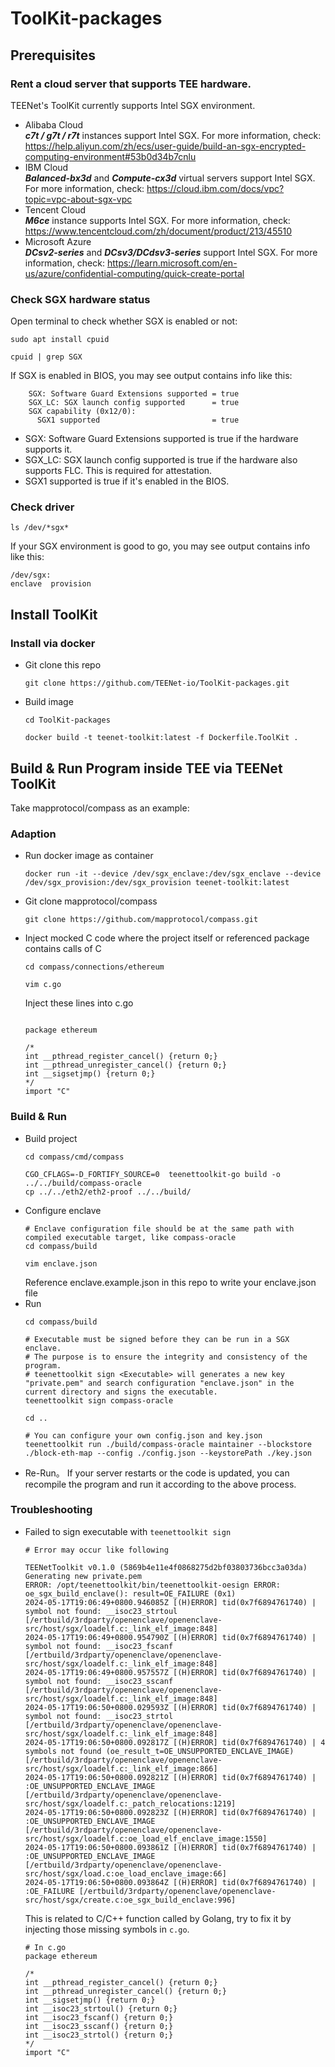 # ToolKit-packages

## Prerequisites
### Rent a cloud server that supports TEE hardware.   
TEENet's ToolKit currently supports Intel SGX environment.  
- Alibaba Cloud  
  ***c7t / g7t / r7t*** instances support Intel SGX. For more information, check: https://help.aliyun.com/zh/ecs/user-guide/build-an-sgx-encrypted-computing-environment#53b0d34b7cnlu
- IBM Cloud  
  ***Balanced-bx3d*** and ***Compute-cx3d*** virtual servers support Intel SGX. For more information, check: https://cloud.ibm.com/docs/vpc?topic=vpc-about-sgx-vpc  
- Tencent Cloud  
  ***M6ce*** instance supports Intel SGX. For more information, check: https://www.tencentcloud.com/zh/document/product/213/45510
- Microsoft Azure   
 ***DCsv2-series*** and ***DCsv3/DCdsv3-series*** support Intel SGX. For more information, check: https://learn.microsoft.com/en-us/azure/confidential-computing/quick-create-portal   
### Check SGX hardware status
Open terminal to check whether SGX is enabled or not:
```shell
sudo apt install cpuid

cpuid | grep SGX
```
If SGX is enabled in BIOS, you may see output contains info like this:
```shell
    SGX: Software Guard Extensions supported = true
    SGX_LC: SGX launch config supported      = true
    SGX capability (0x12/0):
      SGX1 supported                         = true
```
- SGX: Software Guard Extensions supported is true if the hardware supports it.
- SGX_LC: SGX launch config supported is true if the hardware also supports FLC. This is required for attestation.
- SGX1 supported is true if it's enabled in the BIOS.
### Check driver
```shell
ls /dev/*sgx*
```
If your SGX environment is good to go, you may see output contains info like this:
```shell
/dev/sgx:
enclave  provision
```

## Install ToolKit
### Install via docker
- Git clone this repo  
  ```shell
  git clone https://github.com/TEENet-io/ToolKit-packages.git
  ```
- Build image
  ```shell
  cd ToolKit-packages

  docker build -t teenet-toolkit:latest -f Dockerfile.ToolKit .
  ```
## Build & Run Program inside TEE via TEENet ToolKit
Take mapprotocol/compass as an example:   
### Adaption
- Run docker image as container
  ```shell
  docker run -it --device /dev/sgx_enclave:/dev/sgx_enclave --device /dev/sgx_provision:/dev/sgx_provision teenet-toolkit:latest
  ```
- Git clone mapprotocol/compass
  ```shell
  git clone https://github.com/mapprotocol/compass.git
  ```
- Inject mocked C code where the project itself or referenced package contains calls of C
  ```shell
  cd compass/connections/ethereum

  vim c.go
  ```

  Inject these lines into c.go
  ```golang
  
  package ethereum
  
  /*
  int __pthread_register_cancel() {return 0;}
  int __pthread_unregister_cancel() {return 0;}
  int __sigsetjmp() {return 0;}
  */
  import "C"
  
  ```
### Build & Run
- Build project
  ```shell
  cd compass/cmd/compass

  CGO_CFLAGS=-D_FORTIFY_SOURCE=0  teenettoolkit-go build -o ../../build/compass-oracle
  cp ../../eth2/eth2-proof ../../build/
  ```
- Configure enclave
  ```shell
  # Enclave configuration file should be at the same path with compiled executable target, like compass-oracle
  cd compass/build

  vim enclave.json
  ```
  Reference enclave.example.json in this repo to write your enclave.json file
- Run  
  ```shell
  cd compass/build

  # Executable must be signed before they can be run in a SGX enclave.
  # The purpose is to ensure the integrity and consistency of the program. 
  # teenettoolkit sign <Executable> will generates a new key "private.pem" and search configuration "enclave.json" in the current directory and signs the executable.
  teenettoolkit sign compass-oracle

  cd ..

  # You can configure your own config.json and key.json
  teenettoolkit run ./build/compass-oracle maintainer --blockstore ./block-eth-map --config ./config.json --keystorePath ./key.json
  ```
- Re-Run。
  If your server restarts or the code is updated, you can recompile the program and run it according to the above process.

### Troubleshooting
- Failed to sign executable with ```teenettoolkit sign```
  ```shell
  # Error may occur like following
  
  TEENetToolkit v0.1.0 (5869b4e11e4f0868275d2bf03803736bcc3a03da)
  Generating new private.pem
  ERROR: /opt/teenettoolkit/bin/teenettoolkit-oesign ERROR: oe_sgx_build_enclave(): result=OE_FAILURE (0x1)
  2024-05-17T19:06:49+0800.946085Z [(H)ERROR] tid(0x7f6894761740) | symbol not found: __isoc23_strtoul [/ertbuild/3rdparty/openenclave/openenclave-src/host/sgx/loadelf.c:_link_elf_image:848]
  2024-05-17T19:06:49+0800.954790Z [(H)ERROR] tid(0x7f6894761740) | symbol not found: __isoc23_fscanf [/ertbuild/3rdparty/openenclave/openenclave-src/host/sgx/loadelf.c:_link_elf_image:848]
  2024-05-17T19:06:49+0800.957557Z [(H)ERROR] tid(0x7f6894761740) | symbol not found: __isoc23_sscanf [/ertbuild/3rdparty/openenclave/openenclave-src/host/sgx/loadelf.c:_link_elf_image:848]
  2024-05-17T19:06:50+0800.029593Z [(H)ERROR] tid(0x7f6894761740) | symbol not found: __isoc23_strtol [/ertbuild/3rdparty/openenclave/openenclave-src/host/sgx/loadelf.c:_link_elf_image:848]
  2024-05-17T19:06:50+0800.092817Z [(H)ERROR] tid(0x7f6894761740) | 4 symbols not found (oe_result_t=OE_UNSUPPORTED_ENCLAVE_IMAGE) [/ertbuild/3rdparty/openenclave/openenclave-src/host/sgx/loadelf.c:_link_elf_image:866]
  2024-05-17T19:06:50+0800.092821Z [(H)ERROR] tid(0x7f6894761740) | :OE_UNSUPPORTED_ENCLAVE_IMAGE [/ertbuild/3rdparty/openenclave/openenclave-src/host/sgx/loadelf.c:_patch_relocations:1219]
  2024-05-17T19:06:50+0800.092823Z [(H)ERROR] tid(0x7f6894761740) | :OE_UNSUPPORTED_ENCLAVE_IMAGE [/ertbuild/3rdparty/openenclave/openenclave-src/host/sgx/loadelf.c:oe_load_elf_enclave_image:1550]
  2024-05-17T19:06:50+0800.093861Z [(H)ERROR] tid(0x7f6894761740) | :OE_UNSUPPORTED_ENCLAVE_IMAGE [/ertbuild/3rdparty/openenclave/openenclave-src/host/sgx/load.c:oe_load_enclave_image:66]
  2024-05-17T19:06:50+0800.093864Z [(H)ERROR] tid(0x7f6894761740) | :OE_FAILURE [/ertbuild/3rdparty/openenclave/openenclave-src/host/sgx/create.c:oe_sgx_build_enclave:996]

  ```

  This is related to C/C++ function called by Golang, try to fix it by injecting those missing symbols in ```c.go```.

  ```shell
  # In c.go
  package ethereum
  
  /*
  int __pthread_register_cancel() {return 0;}
  int __pthread_unregister_cancel() {return 0;}
  int __sigsetjmp() {return 0;}
  int __isoc23_strtoul() {return 0;}
  int __isoc23_fscanf() {return 0;}
  int __isoc23_sscanf() {return 0;}
  int __isoc23_strtol() {return 0;}
  */
  import "C"

  ```
  
### 
  
